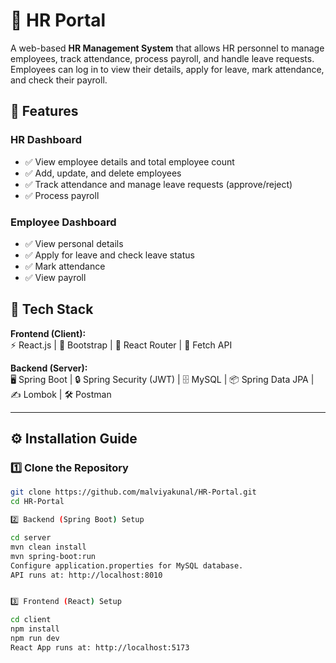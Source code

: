 # 🏢 HR Portal

A web-based **HR Management System** that allows HR personnel to manage employees, track attendance, process payroll, and handle leave requests. Employees can log in to view their details, apply for leave, mark attendance, and check their payroll.

## 📌 Features

### **HR Dashboard**
- ✅ View employee details and total employee count  
- ✅ Add, update, and delete employees  
- ✅ Track attendance and manage leave requests (approve/reject)  
- ✅ Process payroll  

### **Employee Dashboard**
- ✅ View personal details  
- ✅ Apply for leave and check leave status  
- ✅ Mark attendance  
- ✅ View payroll  

## 🚀 Tech Stack

**Frontend (Client):**  
⚡ React.js | 🎨 Bootstrap | 🔀 React Router | 🔗 Fetch API  

**Backend (Server):**  
🖥 Spring Boot | 🔒 Spring Security (JWT) | 🗄 MySQL | 📦 Spring Data JPA | ✍ Lombok | 🛠 Postman  

---

## ⚙️ Installation Guide

### **1️⃣ Clone the Repository**
```sh
git clone https://github.com/malviyakunal/HR-Portal.git
cd HR-Portal

2️⃣ Backend (Spring Boot) Setup

cd server  
mvn clean install  
mvn spring-boot:run  
Configure application.properties for MySQL database.
API runs at: http://localhost:8010


3️⃣ Frontend (React) Setup

cd client  
npm install  
npm run dev  
React App runs at: http://localhost:5173
